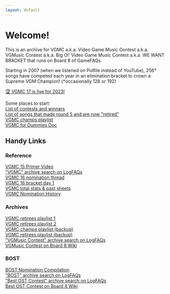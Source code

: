 ```yaml
---
layout: default
---
```


# Welcome!

This is an archive for VGMC a.k.a. Video Game Music Contest a.k.a. VGMusic Contest a.k.a. Big Ol' Video Game Music Contest a.k.a. WE WANT BRACKET that runs on Board 8 of GameFAQs.

Starting in 2007 (when we listened on Putfile instead of YouTube), 256* songs have competed each year in an elimination bracket to crown a Supreme VGM Champion! (\*occasionally 128 or 192)

[🏆 VGMC 17 is live for 2023!](https://gamefaqs.gamespot.com/boards/8-gamefaqs-contests?search=vgmc)

Some places to start: \
[List of contests and winners](/contests.html) \
[List of songs that made round 5 and are now "retired"](/retirees.html) \
[VGMC champs playlist](https://www.youtube.com/playlist?list=PLW9O9mntH1RElFQnUIoUjxk4_bi-uLbVQ) \
[VGMC for Dummies Doc](https://docs.google.com/document/d/1z3L461h7kTwS27Pr2rIRlWcNJv3HdZS9VhQ7kbwu1UU)

## Handy Links

### Reference
[VGMC 15 Primer Video](https://www.youtube.com/watch?v=zqUADAakOnE) \
["VGMC" archive search on LogFAQs](https://www.logfaqs.com/board.php?search=vgmc&id=1) \
[VGMC 16 nomination thread](https://www.logfaqs.com/topic.php?id=80006092) \
[VGMC 16 bracket day 1](https://www.logfaqs.com/topic.php?id=80038115) \
[VGMC total stats & past sheets](https://docs.google.com/spreadsheets/d/1K1XdLWiUKB2kX99qYBgnRbLU_sCz4dvZSByKKJHCT6o/edit#gid=961273194) \
[VGMC Nomination History](https://docs.google.com/spreadsheets/d/1qZxAoO6iaKSFj3CpMhx9F9Gs8hCa0zRI8oclVObxEhI)

### Archives
[VGMC retirees playlist 1](https://www.youtube.com/playlist?list=PLtm-5nTauRmH9-omKRQf_FQI6GEE84aTu) \
[VGMC retirees playlist 2](https://www.youtube.com/playlist?list=PLtm-5nTauRmE4iHlAGmEBHXDf3Hs9T0zP) \
[VGMC champs playlist (backup)](https://www.youtube.com/playlist?list=PLeKaE-gusMmZiN8DnKijvR4P8ZMXu1i6e) \
[VGMC retirees playlist (backup)](https://www.youtube.com/playlist?list=PLeKaE-gusMmave89aPUWL6aq_LZO9PrA8) \
["VGMusic Contest" archive search on LogFAQs](https://www.logfaqs.com/board.php?search=vgmusic+contest&id=1) \
[VGMusic Contest on Board 8 Wiki](https://board8.fandom.com/wiki/VGMusic_Contest)

### BOST
[BOST Nomination Compilation](https://docs.google.com/spreadsheets/d/1TqxYsxxM46VgYKsRgFvUoUQljHTkCSAK2l50lDC3MBg) \
["BOST" archive search on LogFAQs](https://www.logfaqs.com/board.php?search=bost&id=1) \
["Best OST Contest" archive search on LogFAQs](https://www.logfaqs.com/board.php?search=best+ost+contest&id=1) \
[Best OST Contest on Board 8 Wiki](https://board8.fandom.com/wiki/Best_OST_Contest)
